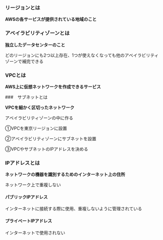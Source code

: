 ### リージョンとは

**AWSの各サービスが提供されている地域のこと**

### アベイラビリティゾーンとは

**独立したデータセンターのこと**

どのリージョンにも2つ以上存在、1つが使えなくなっても他のアベイラビリティゾーンで補完できる

### VPCとは

**AWS上に仮想ネットワークを作成できるサービス**

###　サブネットとは

**VPCを細かく区切ったネットワーク**

アベイラビリティゾーンの中に作る

①VPCを東京リージョンに設置

②アベイラビリティゾーンにサブネットを設置

③VPCやサブネットのIPアドレスを決める


### IPアドレスとは

**ネットワークの機器を識別するためのインターネット上の住所**

ネットワーク上で重複しない

#### パブリックIPアドレス

インターネットに接続する際に使用、重複しないように管理されている

#### プライベートIPアドレス

インターネットで使用されない

